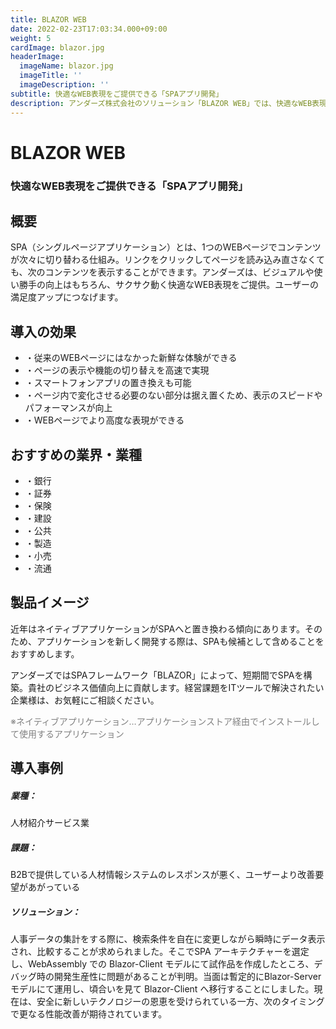 ```yaml
---
title: BLAZOR WEB
date: 2022-02-23T17:03:34.000+09:00
weight: 5
cardImage: blazor.jpg
headerImage:
  imageName: blazor.jpg
  imageTitle: ''
  imageDescription: ''
subtitle: 快適なWEB表現をご提供できる「SPAアプリ開発」
description: アンダーズ株式会社のソリューション「BLAZOR WEB」では、快適なWEB表現をご提供できる「SPAアプリ開発」をご提供します。SPAフレームワーク「BLAZOR」によって、短期間でSPAを構築。貴社のビジネス価値向上に貢献します。経営課題をITツールで解決されたい企業様は、お気軽にご相談ください。
---
```

# BLAZOR WEB

### 快適なWEB表現をご提供できる「SPAアプリ開発」



## 概要

SPA（シングルページアプリケーション）とは、1つのWEBページでコンテンツが次々に切り替わる仕組み。リンクをクリックしてページを読み込み直さなくても、次のコンテンツを表示することができます。アンダーズは、ビジュアルや使い勝手の向上はもちろん、サクサク動く快適なWEB表現をご提供。ユーザーの満足度アップにつなげます。



## 導入の効果

* ・従来のWEBページにはなかった新鮮な体験ができる
* ・ページの表示や機能の切り替えを高速で実現
* ・スマートフォンアプリの置き換えも可能
* ・ページ内で変化させる必要のない部分は据え置くため、表示のスピードやパフォーマンスが向上
* ・WEBページでより高度な表現ができる



## おすすめの業界・業種

* ・銀行
* ・証券
* ・保険
* ・建設
* ・公共
* ・製造
* ・小売
* ・流通



## 製品イメージ

近年はネイティブアプリケーションがSPAへと置き換わる傾向にあります。そのため、アプリケーションを新しく開発する際は、SPAも候補として含めることをおすすめします。

アンダーズではSPAフレームワーク「BLAZOR」によって、短期間でSPAを構築。貴社のビジネス価値向上に貢献します。経営課題をITツールで解決されたい企業様は、お気軽にご相談ください。

<font color="gray">※ネイティブアプリケーション…アプリケーションストア経由でインストールして使用するアプリケーション</font>



## 導入事例

##### **業種**：

人材紹介サービス業

##### **課題**：

B2Bで提供している人材情報システムのレスポンスが悪く、ユーザーより改善要望があがっている

##### **ソリューション**：

人事データの集計をする際に、検索条件を自在に変更しながら瞬時にデータ表示され、比較することが求められました。そこでSPA アーキテクチャーを選定し、WebAssembly での Blazor-Client モデルにて試作品を作成したところ、デバッグ時の開発生産性に問題があることが判明。当面は暫定的にBlazor-Server モデルにて運用し、頃合いを見て Blazor-Client へ移行することにしました。現在は、安全に新しいテクノロジーの恩恵を受けられている一方、次のタイミングで更なる性能改善が期待されています。